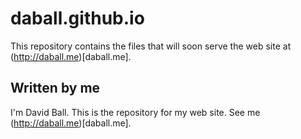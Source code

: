 # daball.github.io

This repository contains the files that will soon serve the web site at (http://daball.me)[daball.me].

## Written by me

I'm David Ball. This is the repository for my web site. See me (http://daball.me)[daball.me].
